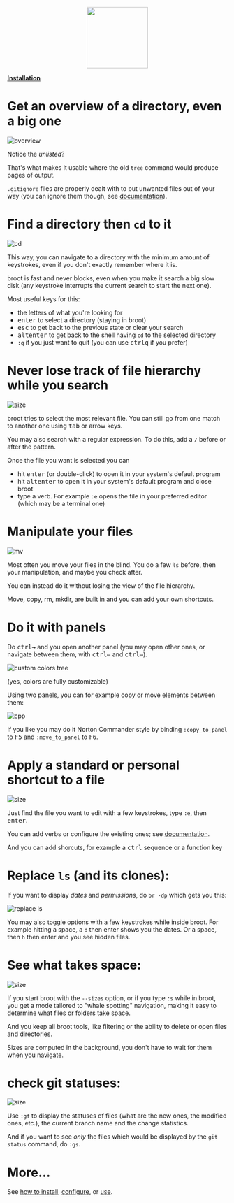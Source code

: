 

<p align=center style="max-width:600px">
<img src="img/vache.svg" height=140px>
</p>

**[Installation](install)**

# Get an overview of a directory, even a big one

![overview](img/20191112-overview.png)

Notice the *unlisted*?

That's what makes it usable where the old `tree` command would produce pages of output.

`.gitignore` files are properly dealt with to put unwanted files out of your way (you can ignore them though, see [documentation](documentation/usage/#gitignore)).

# Find a directory then `cd` to it

![cd](img/20191112-cd.png)

This way, you can navigate to a directory with the minimum amount of keystrokes, even if you don't exactly remember where it is.

broot is fast and never blocks, even when you make it search a big slow disk (any keystroke interrupts the current search to start the next one).

Most useful keys for this:

* the letters of what you're looking for
* <kbd>enter</kbd> to select a directory (staying in broot)
* <kbd>esc</kbd> to get back to the previous state or clear your search
* <kbd>alt</kbd><kbd>enter</kbd> to get back to the shell having `cd` to the selected directory
* `:q` if you just want to quit (you can use <kbd>ctrl</kbd><kbd>q</kbd> if you prefer)

# Never lose track of file hierarchy while you search

![size](img/20191112-mycnf.png)

broot tries to select the most relevant file. You can still go from one match to another one using <kbd>tab</kbd> or arrow keys.

You may also search with a regular expression. To do this, add a `/` before or after the pattern.

Once the file you want is selected you can

* hit <kbd>enter</kbd> (or double-click) to open it in your system's default program
* hit <kbd>alt</kbd><kbd>enter</kbd> to open it in your system's default program and close broot
* type a verb. For example `:e` opens the file in your preferred editor (which may be a terminal one)

# Manipulate your files

![mv](img/20191112-mv.png)

Most often you move your files in the blind. You do a few `ls` before, then your manipulation, and maybe you check after.

You can instead do it without losing the view of the file hierarchy.

Move, copy, rm, mkdir, are built in and you can add your own shortcuts.

# Do it with panels

Do <kbd>ctrl</kbd><kbd>→</kbd> and you open another panel (you may open other ones, or navigate between them, with <kbd>ctrl</kbd><kbd>←</kbd> and <kbd>ctrl</kbd><kbd>→</kbd>).

![custom colors tree](img/20200525-colored-panels.png)

(yes, colors are fully customizable)

Using two panels, you can for example copy or move elements between them:

![cpp](img/20200525-cpp.png)

If you like you may do it Norton Commander style by binding `:copy_to_panel` to <kbd>F5</kbd> and `:move_to_panel` to <kbd>F6</kbd>.

# Apply a standard or personal shortcut to a file

![size](img/20191112-edit.png)

Just find the file you want to edit with a few keystrokes, type `:e`, then <kbd>enter</kbd>.

You can add verbs or configure the existing ones; see [documentation](documentation/usage.md#verbs).

And you can add shorcuts, for example a <kbd>ctrl</kbd> sequence or a function key

# Replace `ls` (and its clones):

If you want to display *dates* and *permissions*, do `br -dp` which gets you this:

![replace ls](img/20191214-replace-ls.png)

You may also toggle options with a few keystrokes while inside broot. For example hitting a space, a `d` then enter shows you the dates. Or a space, then `h` then enter and you see hidden files.

# See what takes space:

![size](img/20191112-sizes.png)

If you start broot with the `--sizes` option, or if you type `:s` while in broot, you get a mode tailored to "whale spotting" navigation, making it easy to determine what files or folders take space.

And you keep all broot tools, like filtering or the ability to delete or open files and directories.

Sizes are computed in the background, you don't have to wait for them when you navigate.

# check git statuses:

![size](img/20200203-git.png)

Use `:gf` to display the statuses of files (what are the new ones, the modified ones, etc.), the current branch name and the change statistics.

And if you want to see *only* the files which would be displayed by the `git status` command, do `:gs`.


# More...

See [how to install](install), [configure](conf_file), or [use](launch).

